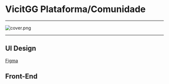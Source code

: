 # VicitGG Plataforma/Comunidade

---

![cover.png](VicitGG%20Plataforma%20Comunidade%2009b4868efa394e97bc82ee909c7c2bdf/cover.png)

---

## UI Design

[Figma](https://www.figma.com/community/file/1072700720497317659)

## Front-End

[](http://vicitgg.netlify.app)